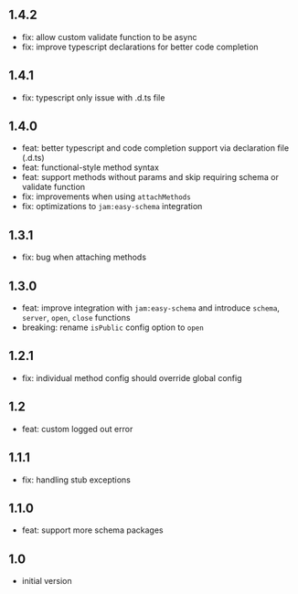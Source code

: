 ## 1.4.2
* fix: allow custom validate function to be async
* fix: improve typescript declarations for better code completion

## 1.4.1
* fix: typescript only issue with .d.ts file

## 1.4.0
* feat: better typescript and code completion support via declaration file (.d.ts)
* feat: functional-style method syntax
* feat: support methods without params and skip requiring schema or validate function
* fix: improvements when using `attachMethods`
* fix: optimizations to `jam:easy-schema` integration

## 1.3.1
* fix: bug when attaching methods

## 1.3.0
* feat: improve integration with `jam:easy-schema` and introduce `schema`, `server`, `open`, `close` functions
* breaking: rename `isPublic` config option to `open`

## 1.2.1
* fix: individual method config should override global config

## 1.2
* feat: custom logged out error

## 1.1.1
* fix: handling stub exceptions

## 1.1.0
* feat: support more schema packages

## 1.0
* initial version
